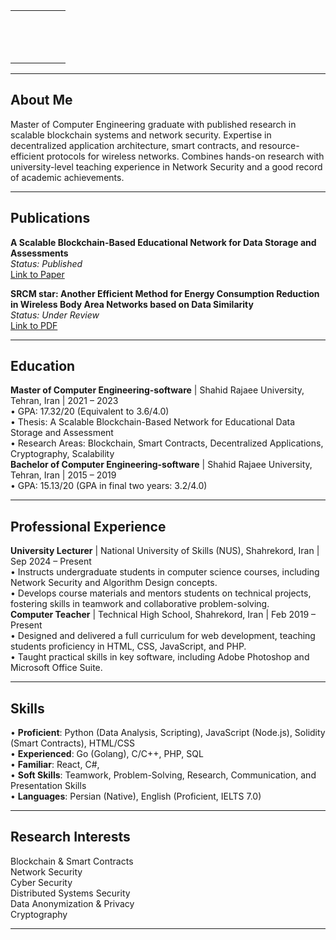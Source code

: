 <table style="border: none;">
<tr style="border: none;">
<td style="border: none; vertical-align: top; padding-right: 2em;">
<div class="profile-circle"></div>
</td>
  
<td style="border: none; vertical-align: top;">
  

  
  <p style="font-size: 1.5em;">
    <a href="assets/cv.pdf" title="Download my CV"><i class="fas fa-file-pdf"></i></a> &nbsp;
    <a href="https://www.linkedin.com/in/maryam-fattahi-vanani/" title="LinkedIn"><i class="fab fa-linkedin"></i></a> &nbsp;
    <a href="https://t.me/maryam_fthv" title="Telegram"><i class="fab fa-telegram"></i></a> &nbsp;
    </p>

</td>
</tr>
</table>

---

  <h2>About Me</h2>
Master of Computer Engineering graduate with published research in scalable blockchain systems and network security. Expertise in decentralized application architecture, smart contracts, and resource-efficient protocols for wireless networks. Combines hands-on research with university-level teaching experience in Network Security and a good record of academic achievements.

---

## Publications

**A Scalable Blockchain-Based Educational Network for Data Storage and Assessments** <br>
*Status: Published* <br>
<a href="https://ieeexplore.ieee.org/document/10874538">Link to Paper</a>

**SRCM star: Another Efficient Method for Energy Consumption Reduction in Wireless Body Area Networks based on Data Similarity**
<br>
*Status: Under Review* <br>
<a href="https://drive.google.com/file/d/1FU8a-mMhDuE62VjlYCZL1irYnKXvWnu1/view?usp=sharing">Link to PDF</a>

---


<h2> Education </h2>
<b>Master of Computer Engineering-software</b> | Shahid Rajaee University, Tehran, Iran | 2021 – 2023
<br>
•	GPA: 17.32/20 (Equivalent to 3.6/4.0)
<br>
•	Thesis: A Scalable Blockchain-Based Network for Educational Data Storage and Assessment
<br>
•	Research Areas: Blockchain, Smart Contracts, Decentralized Applications, Cryptography, Scalability
<br>
<b>Bachelor of Computer Engineering-software</b> | Shahid Rajaee University, Tehran, Iran | 2015 – 2019
<br>
•	GPA: 15.13/20 (GPA in final two years: 3.2/4.0)

---


<h2> Professional Experience </h2>
<b>University Lecturer</b> | National University of Skills (NUS), Shahrekord, Iran | Sep 2024 – Present
<br>
•	Instructs undergraduate students in computer science courses, including Network Security and Algorithm Design concepts.
<br>
•	Develops course materials and mentors students on technical projects, fostering skills in teamwork and collaborative problem-solving.
<br>
<b>Computer Teacher</b> | Technical High School, Shahrekord, Iran | Feb 2019 – Present
<br>
•	Designed and delivered a full curriculum for web development, teaching students proficiency in HTML, CSS, JavaScript, and PHP.
<br>
•	Taught practical skills in key software, including Adobe Photoshop and Microsoft Office Suite.

---


<h2> Skills </h2>
•	<b>Proficient</b>: Python (Data Analysis, Scripting), JavaScript (Node.js), Solidity (Smart Contracts), HTML/CSS
<br>
•	<b>Experienced</b>: Go (Golang), C/C++, PHP, SQL
<br>
•	<b>Familiar</b>: React, C#, 
<br>
•	<b>Soft Skills</b>: Teamwork, Problem-Solving, Research, Communication, and Presentation Skills
<br>
•	<b>Languages</b>: Persian (Native), English (Proficient, IELTS 7.0)

--- 

## Research Interests

Blockchain & Smart Contracts
<br>
Network Security
<br>
Cyber Security
<br>
Distributed Systems Security
<br>
Data Anonymization & Privacy
<br>
Cryptography

---
